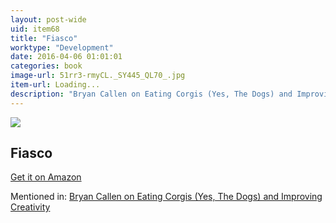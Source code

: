 ```yaml
---
layout: post-wide
uid: item68
title: "Fiasco"
worktype: "Development"
date: 2016-04-06 01:01:01
categories: book
image-url: 51rr3-rmyCL._SY445_QL70_.jpg
item-url: Loading...
description: "Bryan Callen on Eating Corgis (Yes, The Dogs) and Improving Creativity"
---
```

<a href="Loading..." target="blank"><img src="../../../../img/thumbs/51rr3-rmyCL._SY445_QL70_.jpg" class="prod-img"></a>
<h2>Fiasco</h2>
<p><a href="Loading..." target="blank">Get it on Amazon</a><p>
<p>Mentioned in: <a href="http://fourhourworkweek.com/2014/12/01/bryan-callen/" target="blank">Bryan Callen on Eating Corgis (Yes, The Dogs) and Improving Creativity</a></p>
